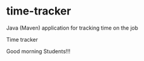 # time-tracker
Java (Maven) application for tracking time on the job

Time tracker

Good morning Students!!!

